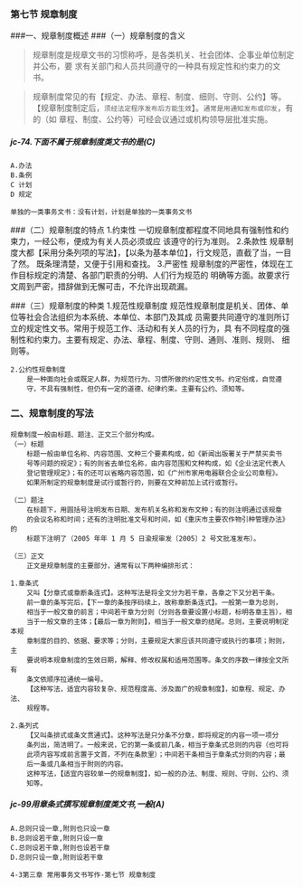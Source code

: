 ### 第七节 规章制度
###一、规章制度概述
###（一）规章制度的含义
>   规章制度是规章文书的习惯称呼，是各类机关、社会团体、企事业单位制定并公布，要
    求有关部门和人员共同遵守的一种具有规定性和约束力的文书。
    
>   规章制度常见的有【规定、办法、章程、制度、细则、守则、公约】等。
    【规章制度制定后，`须经法定程序发布后方能生效`】。`通常是用通知发布或印发`，有的（如
    章程、制度、公约等）可经会议通过或机构领导层批准实施。

##### jc-74.下面不属于规章制度类文书的是(C)
    A.办法
    B.条例
    C 计划
    D 规定
    
    单独的一类事务文书：没有计划，计划是单独的一类事务文书

    

    

    
    
###（二）规章制度的特点
    1.约束性
        一切规章制度都程度不同地具有强制性和约束力，一经公布，便成为有关人员必须或应
        该遵守的行为准则。
    2.条款性
        规章制度大都【采用分条列项的写法】，【以条为基本单位】，行文规范，直截了当，一目了然。
        既条理清楚，又便于引用和查找。
    3.严密性
        规章制度的严密性，体现在工作目标规定的清楚、各部门职责的分明、人们行为规范的
        明确等方面。故要求行文周到严密，措辞做到无懈可击，不允许出现疏漏。

###（三）规章制度的种类
    1.规范性规章制度
        规范性规章制度是机关、团体、单位等社会合法组织为本系统、本单位、本部门及其成
        员需要共同遵守的准则所订立的规定性文书。常用于规范工作、活动和有关人员的行为，具
        有不同程度的强制性和约束力。主要有规定、办法、章程、制度、守则、通则、准则、规则、
        细则等。
        
    2.公约性规章制度
        是一种面向社会或既定人群，为规范行为、习惯所做的约定性文书。约定俗成，自觉遵
        守，不具有强制性，但仍有一定的道德、纪律约束。主要有公约、须知等。
    
### 二、规章制度的写法
    规章制度一般由标题、题注、正文三个部分构成。
    （一）标题
        标题一般由单位名称、内容范围、文种三个要素构成，如《新闻出版署关于严禁买卖书
        号等问题的规定》；有的则省去单位名称，由内容范围和文种构成，如《企业法定代表人
        登记管理规定》；有的还可以省略内容范围，如《广州市家用电器联合企业公司章程》。
        如果所制定的规章制度是试行或暂行的，则要在文种前加上试行或暂行。
        
    （二）题注
        在标题下，用圆括号注明发布日期、发布机关名称和发布文种；有的则注明通过该规章
        的会议名称和时间；还有的注明批准文号和时间，如《重庆市主要农作物引种管理办法》的
        标题下注明了（2005 年年 1 月 5 日渝规审发〔2005〕2 号文批准发布）。
        
    （三）正文
        正文是规章制度的主要部分，通常有以下两种编排形式：
    
    1.章条式
        又叫【分章式或章断条连式】。这种写法是将全文分为若干章，各章之下又分若干条。
        前一章的条写完后，【下一章的条按序码续上，故称章断条连式】。一般第一章为总则，
        相当于一般文章的前言；中间若干章为分则（分则各章要设置小标题，标明各章主旨），相
        当于一般文章的主体；【最后一章为附则】，相当于一般文章的结尾。总则，主要说明制定本规
        章制度的目的、依据、要求等；分则，主要规定大家应该共同遵守或执行的事项；附则，主
        要说明本规章制度的生效日期，解释、修改权属和适用范围等。条文的序数一律按全文所有
        条文依顺序拉通统一编号。
        【这种写法，适宜内容较复杂、规范程度高、涉及面广的规章制度】，如章程、规定、办法、
        规程等。
        
    2.条列式
        【又叫条排式或条文贯通式】。这种写法是只分条不分章，即将规定的内容一项一项分
        条列出，简洁明了。一般来说，它的第一条或前几条，相当于章条式总则的内容（也可将
        此项内容写成前言置于文首，不列在条款里）；中间若干条相当于章条式分则的内容；最
        后一条或几条相当于附则的内容。
        这种写法，【适宜内容较单一的规章制度】，如一般的办法、制度、规则、守则、公约、须
        知等。


##### jc-99用章条式撰写规章制度类文书,一般(A)
    A.总则只设一章,附则也只设一章
    B.总则设若干章,附则只设一章
    C.总则设若干章,附则也设若干章
    D.总则只设一章,附则设若干章
    
    4-3第三章 常用事务文书写作-第七节 规章制度        